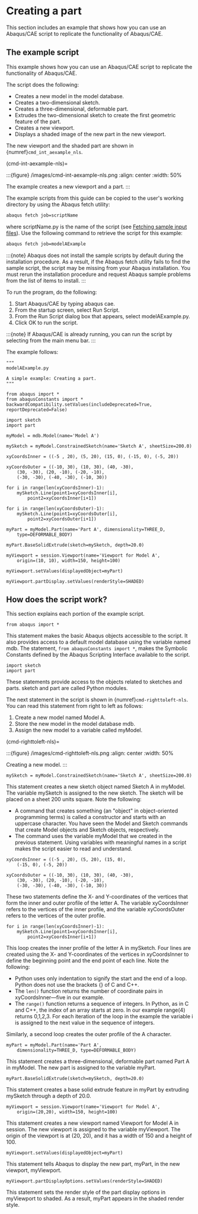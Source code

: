 # Creating a part

This section includes an example that shows how you can use an Abaqus/CAE script to replicate the functionality of Abaqus/CAE.

## The example script

This example shows how you can use an Abaqus/CAE script to replicate the functionality of Abaqus/CAE.

The script does the following:

- Creates a new model in the model database.
- Creates a two-dimensional sketch.
- Creates a three-dimensional, deformable part.
- Extrudes the two-dimensional sketch to create the first geometric feature of the part.
- Creates a new viewport.
- Displays a shaded image of the new part in the new viewport.

The new viewport and the shaded part are shown in {numref}`cmd_int_aexample_nls`.

(cmd-int-aexample-nls)=

:::{figure} /images/cmd-int-aexample-nls.png
:align: center
:width: 50%

The example creates a new viewport and a part.
:::

The example scripts from this guide can be copied to the user's working directory by using the Abaqus fetch utility:

```sh
abaqus fetch job=scriptName
```

where scriptName.py is the name of the script (see [Fetching sample input files](https://help.3ds.com/2021/english/dssimulia_established/SIMACAEEXCRefMap/simaexc-c-fetchproc.htm?contextscope=all?)). Use the following command to retrieve the script for this example:

```sh
abaqus fetch job=modelAExample
```

:::{note}
Abaqus does not install the sample scripts by default during the installation procedure. As a result, if the Abaqus fetch utility fails to find the sample script, the script may be missing from your Abaqus installation. You must rerun the installation procedure and request Abaqus sample problems from the list of items to install.
:::

To run the program, do the following:

1. Start Abaqus/CAE by typing abaqus cae.
2. From the startup screen, select Run Script.
3. From the Run Script dialog box that appears, select modelAExample.py.
4. Click OK to run the script.

:::{note}
If Abaqus/CAE is already running, you can run the script by selecting from the main menu bar.
:::

The example follows:

```python2
"""
modelAExample.py

A simple example: Creating a part.
"""

from abaqus import *
from abaqusConstants import *
backwardCompatibility.setValues(includeDeprecated=True, reportDeprecated=False)

import sketch
import part

myModel = mdb.Model(name='Model A')

mySketch = myModel.ConstrainedSketch(name='Sketch A', sheetSize=200.0)

xyCoordsInner = ((-5 , 20), (5, 20), (15, 0), (-15, 0), (-5, 20))

xyCoordsOuter = ((-10, 30), (10, 30), (40, -30),
    (30, -30), (20, -10), (-20, -10),
    (-30, -30), (-40, -30), (-10, 30))

for i in range(len(xyCoordsInner)-1):
    mySketch.Line(point1=xyCoordsInner[i],
        point2=xyCoordsInner[i+1])

for i in range(len(xyCoordsOuter)-1):
    mySketch.Line(point1=xyCoordsOuter[i],
        point2=xyCoordsOuter[i+1])

myPart = myModel.Part(name='Part A', dimensionality=THREE_D,
    type=DEFORMABLE_BODY)

myPart.BaseSolidExtrude(sketch=mySketch, depth=20.0)

myViewport = session.Viewport(name='Viewport for Model A',
    origin=(10, 10), width=150, height=100)

myViewport.setValues(displayedObject=myPart)

myViewport.partDisplay.setValues(renderStyle=SHADED)
```

## How does the script work?

This section explains each portion of the example script.

```python2
from abaqus import *
```

This statement makes the basic Abaqus objects accessible to the script. It also provides access to a default model database using the variable named mdb. The statement, `from abaqusConstants import *`, makes the Symbolic Constants defined by the Abaqus Scripting Interface available to the script.

```python2
import sketch
import part
```

These statements provide access to the objects related to sketches and parts. sketch and part are called Python modules.

The next statement in the script is shown in {numref}`cmd-righttoleft-nls`. You can read this statement from right to left as follows:

1. Create a new model named Model A.
2. Store the new model in the model database mdb.
3. Assign the new model to a variable called myModel.

(cmd-righttoleft-nls)=

:::{figure} /images/cmd-righttoleft-nls.png
:align: center
:width: 50%

Creating a new model.
:::

```python2
mySketch = myModel.ConstrainedSketch(name='Sketch A', sheetSize=200.0)
```

This statement creates a new sketch object named Sketch A in myModel. The variable mySketch is assigned to the new sketch. The sketch will be placed on a sheet 200 units square. Note the following:

- A command that creates something (an "object" in object-oriented programming terms) is called a constructor and starts with an uppercase character. You have seen the Model and Sketch commands that create Model objects and Sketch objects, respectively.
- The command uses the variable myModel that we created in the previous statement. Using variables with meaningful names in a script makes the script easier to read and understand.

```python2
xyCoordsInner = ((-5 , 20), (5, 20), (15, 0),
    (-15, 0), (-5, 20))

xyCoordsOuter = ((-10, 30), (10, 30), (40, -30),
    (30, -30), (20, -10), (-20, -10),
    (-30, -30), (-40, -30), (-10, 30))
```

These two statements define the X- and Y-coordinates of the vertices that form the inner and outer profile of the letter A. The variable xyCoordsInner refers to the vertices of the inner profile, and the variable xyCoordsOuter refers to the vertices of the outer profile.

```python2
for i in range(len(xyCoordsInner)-1):
    mySketch.Line(point1=xyCoordsInner[i],
        point2=xyCoordsInner[i+1])
```

This loop creates the inner profile of the letter A in mySketch. Four lines are created using the X- and Y-coordinates of the vertices in xyCoordsInner to define the beginning point and the end point of each line. Note the following:

- Python uses only indentation to signify the start and the end of a loop. Python does not use the brackets {} of C and C++.
- The `len()` function returns the number of coordinate pairs in xyCoordsInner—five in our example.
- The `range()` function returns a sequence of integers. In Python, as in C and C++, the index of an array starts at zero. In our example range(4) returns 0,1,2,3. For each iteration of the loop in the example the variable i is assigned to the next value in the sequence of integers.

Similarly, a second loop creates the outer profile of the A character.

```python2
myPart = myModel.Part(name='Part A',
    dimensionality=THREE_D, type=DEFORMABLE_BODY)
```

This statement creates a three-dimensional, deformable part named Part A in myModel. The new part is assigned to the variable myPart.

```python2
myPart.BaseSolidExtrude(sketch=mySketch, depth=20.0)
```

This statement creates a base solid extrude feature in myPart by extruding mySketch through a depth of 20.0.

```python2
myViewport = session.Viewport(name='Viewport for Model A',
    origin=(20,20), width=150, height=100)
```

This statement creates a new viewport named Viewport for Model A in session. The new viewport is assigned to the variable myViewport. The origin of the viewport is at (20, 20), and it has a width of 150 and a height of 100.

```python2
myViewport.setValues(displayedObject=myPart)
```

This statement tells Abaqus to display the new part, myPart, in the new viewport, myViewport.

```python2
myViewport.partDisplayOptions.setValues(renderStyle=SHADED)
```

This statement sets the render style of the part display options in myViewport to shaded. As a result, myPart appears in the shaded render style.
